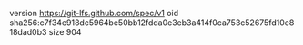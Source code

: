 version https://git-lfs.github.com/spec/v1
oid sha256:c7f34e918dc5964be50bb12fdda0e3eb3a414f0ca753c52675fd10e818dad0b3
size 904

